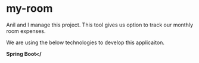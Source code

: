 # my-room

Anil and I manage this project. This tool gives us option to track our monthly room expenses.

We are using the below technologies to develop this applicaiton.

 <b> Spring Boot</<b>
